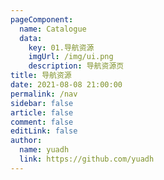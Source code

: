 ```yaml
---
pageComponent: 
  name: Catalogue
  data: 
    key: 01.导航资源
    imgUrl: /img/ui.png
    description: 导航资源页
title: 导航资源
date: 2021-08-08 21:00:00
permalink: /nav
sidebar: false
article: false
comment: false
editLink: false
author: 
  name: yuadh
  link: https://github.com/yuadh
---
```

